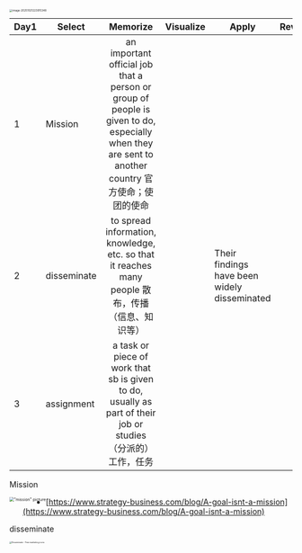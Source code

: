<img src="https://leslieyedoc.oss-cn-shanghai.aliyuncs.com/img/20251021-223924-image-20251021223915348.png" alt="image-20251021223915348" style="zoom: 33%;float:left" />

| Day1 | Select      |                           Memorize                           | Visualize | Apply                                        | Review |
| ---- | ----------- | :----------------------------------------------------------: | :-------- | -------------------------------------------- | ------ |
| 1    | Mission     | an important official job that a person or group of people is given to do, especially when they are sent to another country 官方使命；使团的使命 |           |                                              |        |
| 2    | disseminate | to spread information, knowledge, etc. so that it reaches many people 散布，传播（信息、知识等） |           | Their findings have been widely disseminated |        |
| 3    | assignment  | a task or piece of work that sb is given to do, usually as part of their job or studies （分派的）工作，任务 |           |                                              |        |

Mission

<img src="https://leslieyedoc.oss-cn-shanghai.aliyuncs.com/img/20251022-225242-908e2b61-20251021224308307.jpg" alt="&quot;mission&quot; picture" style="zoom:50%;float:left" />

- [https://www.strategy-business.com/blog/A-goal-isnt-a-mission](https://www.strategy-business.com/blog/A-goal-isnt-a-mission)

disseminate

<img src="https://leslieyedoc.oss-cn-shanghai.aliyuncs.com/img/20251021-225040-12342590.png" alt="Disseminate - Free marketing icons" style="zoom:25%;float:left" />
